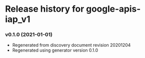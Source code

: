 # Release history for google-apis-iap_v1

### v0.1.0 (2021-01-01)

* Regenerated from discovery document revision 20201204
* Regenerated using generator version 0.1.0

